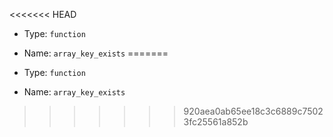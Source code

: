 <<<<<<< HEAD

- Type: `function`
- Name: `array_key_exists`
=======

- Type: `function`
- Name: `array_key_exists`
>>>>>>> 920aea0ab65ee18c3c6889c75023fc25561a852b
